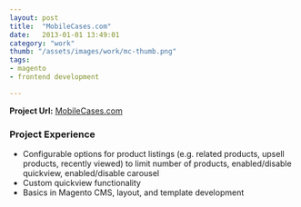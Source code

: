 ```yaml
---
layout: post
title:  "MobileCases.com"
date:   2013-01-01 13:49:01
category: "work"
thumb: "/assets/images/work/mc-thumb.png"
tags:
- magento
- frontend development

---
```


**Project Url:** [MobileCases.com](http://MobileCases.com)

### Project Experience

- Configurable options for product listings (e.g. related products, upsell products, recently viewed) to limit number of products, enabled/disable quickview, enabled/disable carousel
- Custom quickview functionality
- Basics in Magento CMS, layout, and template development